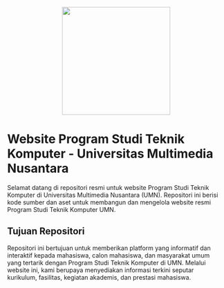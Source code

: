 <p align="center" width="100%">
  <img src="https://github.com/Web-TK-UMN/.github/assets/89518861/80481fe8-633d-4a98-bb56-cd04db6df641" width="250px"></img>
</p>

# Website Program Studi Teknik Komputer - Universitas Multimedia Nusantara

Selamat datang di repositori resmi untuk website Program Studi Teknik Komputer di Universitas Multimedia Nusantara (UMN). Repositori ini berisi kode sumber dan aset untuk membangun dan mengelola website resmi Program Studi Teknik Komputer UMN.

## Tujuan Repositori
Repositori ini bertujuan untuk memberikan platform yang informatif dan interaktif kepada mahasiswa, calon mahasiswa, dan masyarakat umum yang tertarik dengan Program Studi Teknik Komputer di UMN. Melalui website ini, kami berupaya menyediakan informasi terkini seputar kurikulum, fasilitas, kegiatan akademis, dan prestasi mahasiswa.
